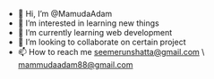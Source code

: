 - 👋 Hi, I’m @MamudaAdam
- 👀 I’m interested in learning new things
- 🌱 I’m currently learning web development
- 💞️ I’m looking to collaborate on certain project
- 📫 How to reach me seemerunshatta@gmail.com \ mammudaadam88@gmail.com

<!---
MamudaAdam/MamudaAdam is a ✨ special ✨ repository because its `README.md` (this file) appears on your GitHub profile.
You can click the Preview link to take a look at your changes.
--->
